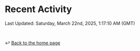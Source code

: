 # Recent Activity

<!--RECENT_ACTIVITY:start-->
<!--RECENT_ACTIVITY:end-->

<!--RECENT_ACTIVITY:last_update-->
Last Updated: Saturday, March 22nd, 2025, 1:17:10 AM (GMT)
<!--RECENT_ACTIVITY:last_update_end-->

<br>

↩️ [Back to the home page](/README.md)
